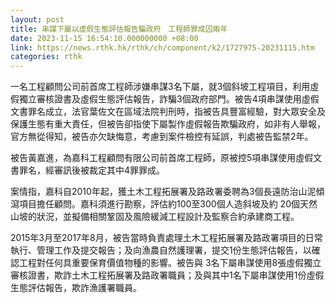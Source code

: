 ```yaml
---
layout: post
title: 串謀下屬以虛假生態評估報告騙政府　工程師罪成囚兩年
date: 2023-11-15 16:54:10.000000000 +08:00
link: https://news.rthk.hk/rthk/ch/component/k2/1727975-20231115.htm
categories: rthk
---
```


一名工程顧問公司前首席工程師涉嫌串謀3名下屬，就3個斜坡工程項目，利用虛假獨立審核證書及虛假生態評估報告，詐騙3個政府部門。被告4項串謀使用虛假文書罪名成立，法官葉佐文在區域法院判刑時，指被告具豐富經驗，對大眾安全及保護生態有重大責任，但被告卻指使下屬製作虛假報告欺騙政府，如非有人舉報，官方無從得知，被告亦欠缺悔意，考慮到案件檢控有延誤，判處被告監禁2年。

被告黃嘉進，為嘉科工程顧問有限公司前首席工程師，原被控5項串謀使用虛假文書罪名，經審訊後被裁定其中4罪罪成。

案情指，嘉科自2010年起，獲土木工程拓展署及路政署委聘為3個長遠防治山泥傾瀉項目擔任顧問。嘉科須進行勘察，評估約100至300個人造斜坡及約 20個天然山坡的狀況，並擬備相關鞏固及風險緩減工程設計及監察合約承建商工程。

2015年3月至2017年8月，被告當時負責處理土木工程拓展署及路政署項目的日常執行、管理工作及提交報告；及向漁農自然護理署，提交1份生態評估報告，以確認工程對任何具重要保育價值物種的影響。被告與 3名下屬串謀使用8張虛假獨立審核證書，欺詐土木工程拓展署及路政署職員；及與其中1名下屬串謀使用1份虛假生態評估報告，欺詐漁護署職員。
